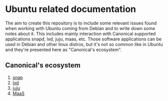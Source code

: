 # Ubuntu related documentation

The aim to create this repository is to include some relevant issues
found when working with Ubuntu coming from Debian and to write down
some notes about it. This includes mainly interaction with Canonical
supported applications snapd, lxd, juju, maas, etc. Those software
applications can be used in Debian and other linux distros, but it's
not so common like in Ubuntu and they're presented here as
"Canonical's ecosystem".

## Canonical's ecosystem

1. [snap](https://snapcraft.io/)
1. [lxd](https://linuxcontainers.org/)
1. [juju](https://juju.is/)
1. [MaaS](https://maas.io/)
